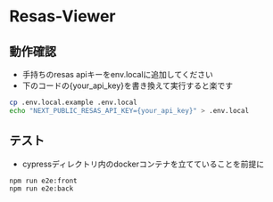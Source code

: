 # Resas-Viewer

## 動作確認
* 手持ちのresas apiキーをenv.localに追加してください
* 下のコードの{your_api_key}を書き換えて実行すると楽です
```bash
cp .env.local.example .env.local
echo "NEXT_PUBLIC_RESAS_API_KEY={your_api_key}" > .env.local
```

## テスト
* cypressディレクトリ内のdockerコンテナを立てていることを前提に
```bash
npm run e2e:front
npm run e2e:back
```